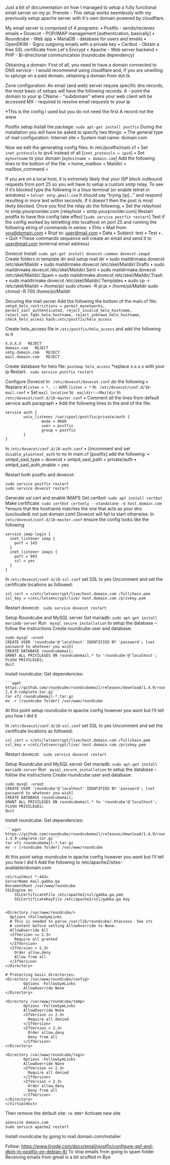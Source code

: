 Just a bit of documentation on how I managed to setup a fully functional email server on my pi.
Prenote - This setup works seemlessly with my previously setup apache server with it's own domain powered by cloudflare.

My email server is comprised of 4 programs:
•	Postfix - sends/recieves emails
•	Dovecot - POP/IMAP management [authentication, basically]
•	Roundcube - Web app
•	MariaDB - database for users and emails
•	OpenDKIM - Signs outgoing emails with a private key
•	Certbot - Obtain a free SSL certificate from Let's Encrypt
•	Apache - Web server backend
•	PHP - Bi-directional communication (roundcube dependency)
  
Obtaining a domain:
First of all, you need to have a domain connected to DNS service - I would recommend using cloudflare and, if you are unwilling to splurge on a paid domain, obtaining a domain from dot.tk

Zone configuration:
An email (and web) server require specific dns records, the most basic of setups will have the following records:
A - point the domain to your ip
CName - "subdomain" where your web client will be accessed
MX - required to resolve email requests to your ip
 
*This is the config I used but you do not need the first A record not the www

Postfix setup
Install the package: ```sudo apt-get install postfix```
During the installation you will have be asked to specify two things: 
•	The general type of mail configuration: Internet site 
•	System mail name: domain.com

Now we edit the generating config files:
In /etc/postfix/main.cf
•	Set ```inet_protocols``` to ipv4 instead of all [```inet_protocols = ipv4```]
•	Set ```myhostname``` to your domain [```myhostname = domain.com```]
Add the following lines to the bottom of the file:
•	home_mailbox = Maildir/ 
•	mailbox_command =

If you are on a local host, it is extremely likely that your ISP block outbound requests from port 25 so you will have to setup a custom smtp relay. 
To see if it’s blocked type the following in a linux terminal (or enable telnet in windows)
•	```telnet smtp.gmail.com```
It should say “trying [ip]…” and respond resulting in more text within seconds. If it doesn’t then the post is most likely blocked. Once you find the relay do the following:
•	Set the relayhost to smtp.yourprovider.com [relayhost = smtp.yourprovider.com]
Restart postfix to have this config take effect [```sudo service postfix restart```]
Test if the config worked by telnetting into localhost on port 25 and running the following string of commands in series:
•	Ehlo
•	Mail from: you@domain.com
•	Rcpt to: user@mail.com
•	Data
•	Subject: test
•	Test
•	.
•	Quit
*These commands sequence will create an email and send it to user@mail.com (external email address)

Dovecot
Install: ```sudo apt-get install dovecot-common dovecot-imapd```
Create folders in template dir and setup mail dir
•	sudo maildirmake.dovecot /etc/skel/Maildir 
•	sudo maildirmake.dovecot /etc/skel/Maildir/.Drafts 
•	sudo maildirmake.dovecot /etc/skel/Maildir/.Sent 
•	sudo maildirmake.dovecot /etc/skel/Maildir/.Spam 
•	sudo maildirmake.dovecot /etc/skel/Maildir/.Trash 
•	sudo maildirmake.dovecot /etc/skel/Maildir/.Templates
•	sudo cp -r /etc/skel/Maildir 
•	/home/pi/ sudo chown -R pi:pi 
•	/home/pi/Maildir sudo chmod -R 700 /home/pi/Maildir


Securing the mail server
Add the following the bottom of the main.cf file:
```smtpd_helo_restrictions = permit_mynetworks, permit_sasl_authenticated, reject_invalid_helo_hostname, reject_non_fqdn_helo_hostname, reject_unknown_helo_hostname, check_helo_access hash:/etc/postfix/helo_access```

Create helo_access file in ```/etc/postfix/helo_access``` and add the following to it
```
X.X.X.X   REJECT
domain.com   REJECT
smtp.domain.com   REJECT
mail.domain.com   REJECT
```
Create database for helo file: ```postmap helo_access```
*replace x.x.x.x with your ip
Restart: ``` sudo service postfix restart```

Configure Dovecot
In ``` /etc/dovecot/dovecot.conf``` do the following
•	Replace ```#listen = *, ::``` with ```listen = *```
In ``` /etc/dovecot/conf.d/10-mail.conf```
•	Set ```mail_location``` to ``` maildir:~/Maildir```
In ``` /etc/dovecot/conf.d/10-master.conf```
•	Comment all the lines from default service auth paragraph
•	Add the following lines to the end of the file:
```
service auth {
        unix_listener /var/spool/postfix/private/auth {
                mode = 0660
                user = postfix
                group = postfix
        }
}
```

In 
```/etc/dovecot/conf.d/10-auth.conf```
•	Uncomment and set ```disable_plaintext_auth``` to no
In main.cf [postfix] add the following:
•	smtpd_sasl_type = dovecot
•	smtpd_sasl_path = private/auth
•	smtpd_sasl_auth_enable = yes

Restart both postfix and dovecot: 
```
sudo service postfix restart 
sudo service dovecot restart
```

Generate ssl cert and enable IMAPS
Get certbot: ```sudo apt install certbot``` 
Make certificate: ```sudo certbot certonly --standalone -d host.domain.com ```
*ensure that the hostname matches the one that acts as your dns (unclouded) not just domain.com! Dovecot will fail to start otherwise.
In ```/etc/dovecot/conf.d/10-master.conf``` ensure the config looks like the following
```
service imap-login {
  inet_listener imap {
    port = 143
  } 
  inet_listener imaps {
    port = 993
    ssl = yes
  }
}
```

In ```/etc/dovecot/conf.d/10-ssl.conf``` set SSL to yes
Uncomment and set the certificate locations as followed:
```
ssl_cert = </etc/letsencrypt/live/host.domain.com /fullchain.pem
ssl_key = </etc/letsencrypt/live/ host.domain.com /privkey.pem
```
Restart dovecot: ``` sudo service dovecot restart```

Setup Roundcube and MySQL server
Get mariadb: ```sudo apt-get install mariadb-server```
Run ``` mysql_secure_installation``` to setup the database – follow the instructions
Create roundcube user and database:
```
sudo mysql -uroot
CREATE USER 'roundcube'@'localhost' IDENTIFIED BY 'password'; [set password to whatever you wish]
CREATE DATABASE roundcubemail;
GRANT ALL PRIVILEGES ON roundcubemail.* to 'roundcube'@'localhost';
FLUSH PRIVILEGES;
Quit
```

Install roundcube:
Get dependencies:
``` sudo apt-get install apache2 mariadb-server php7.2 php7.2-gd php-mysql php7.2-curl php7.2-zip php7.2-ldap php7.2-mbstring php-imagick php7.2-intl php7.2-xml unzip wget curl -y
```wget https://github.com/roundcube/roundcubemail/releases/download/1.4.9/roundcubemail-1.4.9-complete.tar.gz```
tar xfz roundcubemail-*.tar.gz
mv -r [roundcube folder] /var/www/roundcube
```

At this point setup roundcube in apache config however you want but I’ll tell you how I did it

In ```/etc/dovecot/conf.d/10-ssl.conf``` set SSL to yes
Uncomment and set the certificate locations as followed:
```
ssl_cert = </etc/letsencrypt/live/host.domain.com /fullchain.pem
ssl_key = </etc/letsencrypt/live/ host.domain.com /privkey.pem
```
Restart dovecot: ``` sudo service dovecot restart```

Setup Roundcube and MySQL server
Get mariadb: ```sudo apt-get install mariadb-server```
Run ``` mysql_secure_installation``` to setup the database – follow the instructions
Create roundcube user and database:
```
sudo mysql -uroot
CREATE USER 'roundcube'@'localhost' IDENTIFIED BY 'password'; [set password to whatever you wish]
CREATE DATABASE roundcubemail;
GRANT ALL PRIVILEGES ON roundcubemail.* to 'roundcube'@'localhost';
FLUSH PRIVILEGES;
Quit
```

Install roundcube:
Get dependencies:
``` sudo apt-get install apache2 mariadb-server php7.2 php7.2-gd php-mysql php7.2-curl php7.2-zip php7.2-ldap php7.2-mbstring php-imagick php7.2-intl php7.2-xml unzip wget curl -y
```wget https://github.com/roundcube/roundcubemail/releases/download/1.4.9/roundcubemail-1.4.9-complete.tar.gz```
tar xfz roundcubemail-*.tar.gz
mv -r [roundcube folder] /var/www/roundcube
```

At this point setup roundcube in apache config however you want but I’ll tell you how I did it
Add the following to /etc/apache2/sites-available/domain.com
```
<VirtualHost *:443>
ServerName mail.gabba.ga
DocumentRoot /var/www/roundcube
SSLEngine on
    SSLCertificateFile /etc/apache2/ssl/gabba.ga.pem
    SSLCertificateKeyFile /etc/apache2/ssl/gabba.ga.key


<Directory /var/www/roundcube/>
  Options +FollowSymLinks
  # This is needed to parse /var/lib/roundcube/.htaccess. See its
  # content before setting AllowOverride to None.
  AllowOverride All
  <IfVersion >= 2.3>
    Require all granted
  </IfVersion>
  <IfVersion < 2.3>
    Order allow,deny
    Allow from all
  </IfVersion>
</Directory>

# Protecting basic directories:
<Directory /var/www/roundcube/config>
        Options -FollowSymLinks
        AllowOverride None
</Directory>

<Directory /var/www/roundcube/temp>
        Options -FollowSymLinks
        AllowOverride None
        <IfVersion >= 2.3>
          Require all denied
        </IfVersion>
        <IfVersion < 2.3>
          Order allow,deny
          Deny from all
        </IfVersion>
</Directory>

<Directory /var/www/roundcube/logs>
        Options -FollowSymLinks
        AllowOverride None
        <IfVersion >= 2.3>
          Require all denied
        </IfVersion>
        <IfVersion < 2.3>
          Order allow,deny
          Deny from all
        </IfVersion>
</Directory>
</VirtualHost>
```
Then remove the default site: ```rm 000*```
Activate new site
```
a2ensite domain.com
Sudo service apache2 restart
```

Install roundcube by going to mail.domain.com/installer

Follow: https://www.linode.com/docs/email/postfix/configure-spf-and-dkim-in-postfix-on-debian-8/
To stop emails from going to spam folder
Receiving emails from gmail is a bit scuffed rn
Bye




